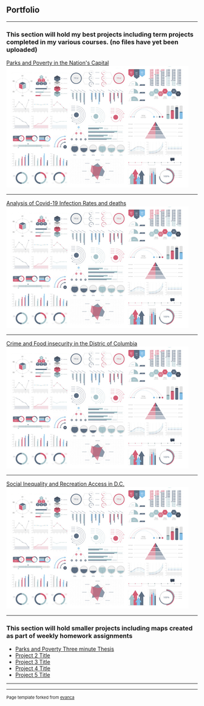 ## Portfolio

---

### This section will hold my best projects including term projects completed in my various courses. (no files have yet been uploaded) 

[Parks and Poverty in the Nation's Capital](https://storymaps.arcgis.com/stories/e827df3beaa0481ebdd2ef3233eafd3f)
<img src="images/dummy_thumbnail.jpg?raw=true"/>

---
[Analysis of Covid-19 Infection Rates and deaths](/pdf/Analysis_of_Covid-19_Infection_Rates_and_Deaths_in_the_US.pdf)
<img src="images/dummy_thumbnail.jpg?raw=true"/>

---

[Crime and Food insecurity in the Distric of Columbia](/pdf/Crime_and_Food_Insecurity_in_the_District_of_Columbia.pdf)
<img src="images/dummy_thumbnail.jpg?raw=true"/>

---
[Social Inequality and Recreation Access in D.C.](/pdf/Social_Inequality_and_Recreation_Access_in_the_Nation’s_Capitol.pdf)
<img src="images/dummy_thumbnail.jpg?raw=true"/>

---

### This section will hold smaller projects including maps created as part of weekly homework assignments

- [Parks and Poverty Three minute Thesis](https://github.com/MikeNims/GIS_Portfolio/blob/main/Three%20minute%20Thesis%2C%20DC%20Parks.pdf)
- [Project 2 Title](http://example.com/)
- [Project 3 Title](http://example.com/)
- [Project 4 Title](http://example.com/)
- [Project 5 Title](http://example.com/)

---




---
<p style="font-size:11px">Page template forked from <a href="https://github.com/evanca/quick-portfolio">evanca</a></p>
<!-- Remove above link if you don't want to attibute -->

